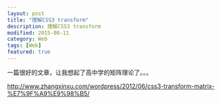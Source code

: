 ```yaml
---
layout: post
title: "理解CSS3 transform"
description: 理解CSS3 transform
modified: 2015-08-11
category: Web
tags: [Web]
featured: true
---
```


一篇很好的文章，让我想起了高中学的矩阵理论了。。。

<http://www.zhangxinxu.com/wordpress/2012/06/css3-transform-matrix-%E7%9F%A9%E9%98%B5/>

	
